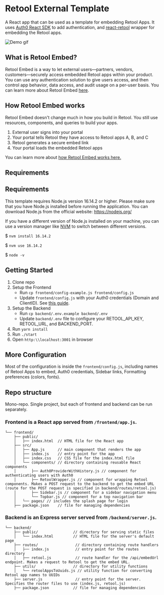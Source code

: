 # Retool External Template

A React app that can be used as a template for embedding Retool Apps. It uses [Auth0 React SDK](https://auth0.github.io/auth0-react/) to add authentication, and [react-retool](https://www.npmjs.com/package/react-retool) wrapper for embedding the Retool apps. 

![Demo gif](docs/demo.gif)

## What is Retool Embed?
Retool Embed is a way to let external users––partners, vendors, customers––securely access embedded Retool apps within your product. You can use any authentication solution to give users access, and then control app behavior, data access, and audit usage on a per-user basis. You can learn more about Retool Embed [here](https://docs.retool.com/docs/embed-retool-apps).

## How Retool Embed works
Retool Embed doesn't change much in how you build in Retool. You still use resources, components, and queries to build your apps.

1. External user signs into your portal
2. Your portal tells Retool they have access to Retool apps A, B, and C
3. Retool generates a secure embed link
4. Your portal loads the embedded Retool apps

You can learn more about [how Retool Embed works here.](https://docs.retool.com/docs/retool-embed#how-retool-embed-works)

## Requirements
## Requirements

This template requires Node.js version 16.14.2 or higher. Please make sure that you have Node.js installed before running the application. You can download Node.js from the official website: https://nodejs.org/

If you have a different version of Node.js installed on your machine, you can use a version manager like [NVM](https://github.com/nvm-sh/nvm#installing-and-updating) to switch between different versions. 

$ `nvm install 16.14.2`

$ `nvm use 16.14.2`

$ `node -v`

## Getting Started

1. Clone repo
2. Setup the Frontend
    - Run `cp frontend/config-example.js frontend/config.js` 
    - Update `frontend/config.js` with your Auth0 credentials (Domain and ClientID). See [this guide](https://auth0.com/docs/quickstart/spa/react#configure-auth0).
3. Setup the Backend
    - Run `cp backend/.env.example backend/.env` 
    - Update `backend/.env` file to configure your RETOOL_API_KEY, RETOOL_URL, and BACKEND_PORT.
4. Run `yarn install`
5. Run `./start`
6. Open `http:\\localhost:3001` in browser

## More Configuration
Most of the configuration is inside the `frontend/config.js`, including names of Retool Apps to embed, Auth0 credentials, Sidebar links, Formatting preferences (colors, fonts). 

## Repo structure
Mono-repo. Single project, but each of frontend and backend can be run separately.

### Frontend is a React app served from `/frontend/app.js`.

```
└── frontend/
    ├── public/
    │   ├── index.html  // HTML file for the React app
    ├── src/
    │   ├── App.js      // main component that renders the app
    │   ├── index.js    // entry point for the app
    │   ├── index.css   // CSS file for the index.html file
    │   └── components/ // directory containing reusable React components
    │       ├── Auth0ProviderWithHistory.js // component for authenticating users with Auth0
    │       ├── RetoolWrapper.js // component for wrapping Retool components. Makes a POST request to the backend to get the embed URL (route for the POST request is specified in backend/routes/retool.js)
    │       ├── Sidebar.js // component for a sidebar navigation menu
    │       └── Topbar.js // component for a top navigation bar
    │   └── pages/ // includes the splash page for login    
    ├── package.json    // file for managing dependencies
```

### Backend is an Express server served from `/backend/server.js`.

```
└── backend/
    ├── public/                // directory for serving static files
    │   └── index.html         // HTML file for the server's default page
    ├── routes/                 // directory containing route handlers
    │   ├── index.js            // entry point for the routes directory
    │   ├── retool.js           // route handler for the /api/embedUrl endpoint. Makes a request to Retool to get the embed URL.
    ├── utils/                 // directory for utility functions
    │   └── retoolAppsToUuids.js // utility function for converting Retool app names to UUIDs
    ├── server.js               // entry point for the server. Specifies the router files to use (index.js, retool.js)
    ├── package.json           // file for managing dependencies
```